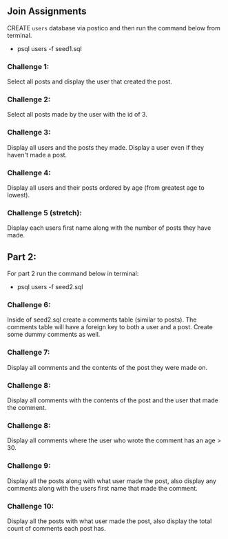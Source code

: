 ## Join Assignments
CREATE `users` database via postico and then run the command below from terminal.
- psql users -f seed1.sql


### Challenge 1:
Select all posts and display the user that created the post.

### Challenge 2:
Select all posts made by the user with the id of 3.

### Challenge 3:
Display all users and the posts they made. Display a user even if they haven't made a post.

### Challenge 4:
Display all users and their posts ordered by age (from greatest age to lowest).

### Challenge 5 (stretch):
Display each users first name along with the number of posts they have made.

## Part 2:
For part 2 run the command below in terminal:
- psql users -f seed2.sql

### Challenge 6:
Inside of seed2.sql create a comments table (similar to posts). The comments table will have a foreign key to both a user and a post.
Create some dummy comments as well.

### Challenge 7:
Display all comments and the contents of the post they were made on.

### Challenge 8:
Display all comments with the contents of the post and the user that made the comment.

### Challenge 8:
Display all comments where the user who wrote the comment has an age > 30.

### Challenge 9:
Display all the posts along with what user made the post, also display any comments along with the users first name that made the comment.

### Challenge 10:
Display all the posts with what user made the post, also display the total count of comments each post has.
